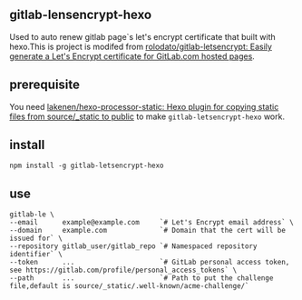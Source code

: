 ## gitlab-lensencrypt-hexo
Used to auto renew gitlab page`s let's encrypt certificate that built with hexo.This is project is modifed from [rolodato/gitlab-letsencrypt: Easily generate a Let's Encrypt certificate for GitLab.com hosted pages](https://github.com/rolodato/gitlab-letsencrypt).

## prerequisite
You need [lakenen/hexo-processor-static: Hexo plugin for copying static files from source/_static to public](https://github.com/lakenen/hexo-processor-static) to make `gitlab-letsencrypt-hexo` work.

## install
```
npm install -g gitlab-letsencrypt-hexo
```

## use
```
gitlab-le \
--email      example@example.com     `# Let's Encrypt email address` \
--domain     example.com             `# Domain that the cert will be issued for` \
--repository gitlab_user/gitlab_repo `# Namespaced repository identifier` \
--token      ...                     `# GitLab personal access token, see https://gitlab.com/profile/personal_access_tokens` \
--path       ...                     `# Path to put the challenge file,default is source/_static/.well-known/acme-challenge/`
```
